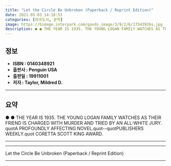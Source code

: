```yaml
---
title: "Let the Circle Be Unbroken (Paperback / Reprint Edition)"
date: 2021-05-03 14:18:53
categories: [외국도서, 문학]
image: https://bimage.interpark.com/goods_image/3/9/2/6/17543926s.jpg
description: ● ● THE YEAR IS 1935. THE YOUNG LOGAN FAMILY WATCHES AS THEIR FRIEND IS CHARGED WITH MURDER AND TRIED BY AN ALL-WHITE JURY. quotA PROFOUNDLY AFFECTING NOVEL.q
---
```


## **정보**

- **ISBN : 0140348921**
- **출판사 : Penguin USA**
- **출판일 : 19911001**
- **저자 : Taylor, Mildred D.**

------



## **요약**

●  ●  THE YEAR IS 1935. THE YOUNG LOGAN FAMILY WATCHES AS THEIR FRIEND IS CHARGED WITH MURDER AND TRIED BY AN ALL-WHITE JURY. quotA PROFOUNDLY AFFECTING NOVEL.quot--quotPUBLISHERS WEEKLY.quot CORETTA SCOTT KING AWARD.

------



------


Let the Circle Be Unbroken (Paperback / Reprint Edition) 

------


